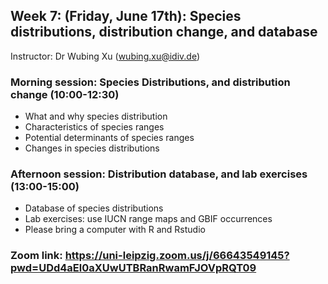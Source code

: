 ## Week 7: (Friday, June 17th): Species distributions, distribution change, and database

Instructor: Dr Wubing Xu (wubing.xu@idiv.de)

### Morning session: Species Distributions, and distribution change (10:00-12:30)

- What and why species distribution
- Characteristics of species ranges
- Potential determinants of species ranges
- Changes in species distributions

### Afternoon session: Distribution database, and lab exercises (13:00-15:00)

- Database of species distributions
- Lab exercises: use IUCN range maps and GBIF occurrences
- Please bring a computer with R and Rstudio

### Zoom link: https://uni-leipzig.zoom.us/j/66643549145?pwd=UDd4aEl0aXUwUTBRanRwamFJOVpRQT09 
